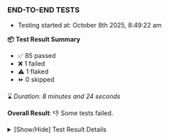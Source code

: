 ### END-TO-END TESTS

- Testing started at: October 8th 2025, 8:49:22 am

**📦 Test Result Summary**

- ✅ 85 passed
- ❌ 1 failed
- ⚠️ 1 flaked
- ⏩ 0 skipped

⌛ _Duration: 8 minutes and 24 seconds_

**Overall Result**: 👎 Some tests failed.



<details>
    <summary>[Show/Hide] Test Result Details</summary>
    <div markdown="1">

| Test | Browser | Test Case | Tags | Result |
| :---: | :---: | :--- | :---: | :---: |
| 1 | chromium-meshery-provider | deploys a published design to a connected cluster |  | ❌ |
| 2 | chromium-local-provider | displays published design card correctly |  | ⚠️ |

</div>
</details>


<!-- To see the full report, please visit our CI/CD pipeline with reporter. -->